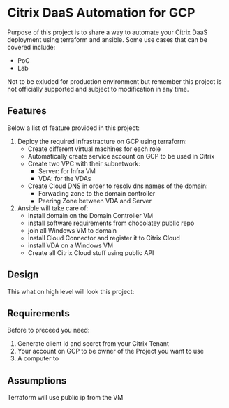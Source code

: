 # Citrix DaaS Automation for GCP

Purpose of this project is to share a way to automate your Citrix DaaS deployment using terraform and ansible.
Some use cases that can be covered include:
- PoC
- Lab

Not to be exluded for production environment but remember this project is not officially supported and subject to modification in any time.
## Features
Below a list of feature provided in this project:
1. Deploy the required infrastracture on GCP using terraform:
    - Create different virtual machines for each role
    - Automatically create service account on GCP to be used in Citrix
    - Create two VPC with their subnetwork:
        - Server: for Infra VM
        - VDA: for the VDAs
    - Create Cloud DNS in order to resolv dns names of the domain:
    	- Forwading zone to the domain controller
        - Peering Zone between VDA and Server
2. Ansible will take care of:
    - install domain on the Domain Controller VM
    - install software requirements from chocolatey public repo
    - join all Windows VM to domain
    - Install Cloud Connector and register it to Citrix Cloud
    - install VDA on a Windows VM
    - Create all Citrix Cloud stuff using public API
## Design
This what on high level will look this project:

## Requirements
Before to preceed you need:
1. Generate client id and secret from your Citrix Tenant
2. Your account on GCP to be owner of the Project you want to use
3. A computer to 

## Assumptions
Terraform will use public ip from the VM 

